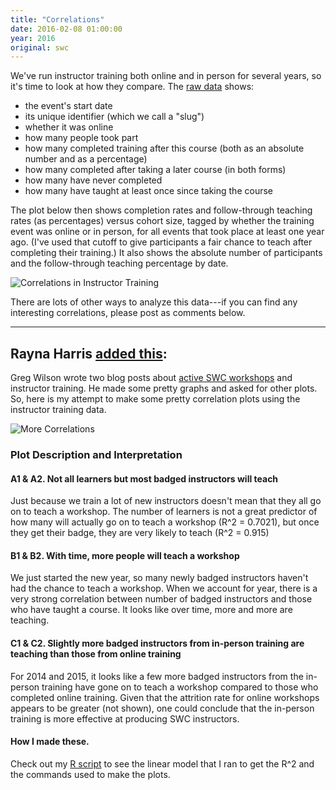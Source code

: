```yaml
---
title: "Correlations"
date: 2016-02-08 01:00:00
year: 2016
original: swc
---
```

<p>
  We've run instructor training both online and in person for several years,
  so it's time to look at how they compare.
  The <a href="{{site.github.url}}/files/2016/02/instructor-training-stats.csv">raw data</a> shows:
</p>
<ul>
  <li>the event's start date</li>
  <li>its unique identifier (which we call a "slug")</li>
  <li>whether it was online</li>
  <li>how many people took part</li>
  <li>how many completed training after this course (both as an absolute number and as a percentage)</li>
  <li>how many completed after taking a later course (in both forms)</li>
  <li>how many have never completed</li>
  <li>how many have taught at least once since taking the course</li>
</ul>
<p>
  The plot below then shows completion rates and follow-through teaching rates (as percentages) versus cohort size,
  tagged by whether the training event was online or in person,
  for all events that took place at least one year ago.
  (I've used that cutoff to give participants a fair chance to teach after completing their training.)
  It also shows the absolute number of participants and the follow-through teaching percentage by date.
</p>
<p>
  <img src="{{site.github.url}}/files/2016/02/instructor-training-correlations.png" alt="Correlations in Instructor Training" />
</p>
<p>
  There are lots of other ways to analyze this data---if you can find any interesting correlations,
  please post as comments below.
</p>
<hr/>
<h2>Rayna Harris <a href="https://github.com/raynamharris/swc_data">added this</a>:</h2>
<p>
  Greg Wilson wrote two blog posts about <a href="{{site.baseurl}}/blog/2016/02/active-workshops.html">active SWC workshops</a>
  and instructor training.
  He made some pretty graphs and asked for other plots.
  So, here is my  attempt to make some pretty correlation plots using the instructor training data.
</p>
<p>
  <img src="{{site.github.url}}/files/2016/02/instructor-training-stats-1.png" alt="More Correlations" />
</p>
<h3>Plot Description and Interpretation</h3>
<h4>A1 &amp; A2. Not all learners but most badged instructors will teach</h4>
<p>Just because we train a lot of new instructors doesn't mean that they
 all go on to teach a workshop. The number of learners is not a great 
predictor of how many will actually go on to teach a workshop (R^2 = 
0.7021), but once they get their badge, they are very likely to teach 
(R^2 = 0.915)</p>
<h4>B1 &amp; B2. With time, more people will teach a workshop</h4>
<p>We just started the new year, so many newly badged instructors 
haven't had the chance to teach a workshop. When we account for year, 
there is a very strong correlation between number of badged instructors 
and those who have taught a course.  It looks like over time, more and 
more are teaching.</p>
<h4>C1 &amp; C2. Slightly more badged instructors from in-person training are teaching than those from online training</h4>
<p>For 2014 and 2015, it looks like a few more badged instructors from 
the in-person training have gone on to teach a workshop compared to 
those who completed online training.  Given that the attrition rate for 
online workshops appears to be greater (not shown), one could conclude 
that the in-person training is more effective at producing SWC 
instructors.</p>
<h4>How I made these.</h4>
<p>Check out my <a href="https://github.com/raynamharris/swc_data/blob/master/instructors.R">R script</a>
to see the linear model that I ran to get the R^2 and the commands used to make the plots.</p>
